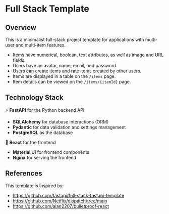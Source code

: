 # Full Stack Template

## Overview

This is a minimalist full-stack project template for applications with multi-user and multi-item features.

- Items have numerical, boolean, text attributes, as well as image and URL fields.
- Users have an avatar, name, email, and password.
- Users can create items and rate items created by other users.
- Items are displayed in a table on the `/items` page.
- Item details can be viewed on the `/items/{itemId}` page.

## Technology Stack

⚡ **FastAPI** for the Python backend API
  - **SQLAlchemy** for database interactions (ORM)
  - **Pydantic** for data validation and settings management
  - **PostgreSQL** as the database

🚀 **React** for the frontend
  - **Material UI** for frontend components
  - **Nginx** for serving the frontend

## References

This template is inspired by:

- https://github.com/fastapi/full-stack-fastapi-template
- https://github.com/Netflix/dispatch/tree/main
- https://github.com/alan2207/bulletproof-react
